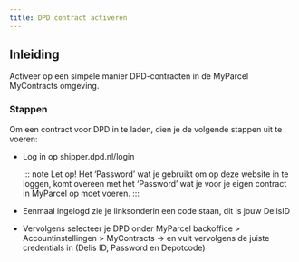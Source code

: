```yaml
---
title: DPD contract activeren
---
```


## Inleiding

Activeer op een simpele manier DPD-contracten in de MyParcel MyContracts omgeving.

### Stappen

Om een contract voor DPD in te laden, dien je de volgende stappen uit te voeren:

- Log in op shipper.dpd.nl/login

  ::: note Let op!
  Het ‘Password’ wat je gebruikt om op deze website in te loggen, komt overeen met het ‘Password’ wat je voor je eigen contract in MyParcel op moet voeren.
  :::

- Eenmaal ingelogd zie je linksonderin een code staan, dit is jouw DelisID
  <MPImg src="/backoffice/dpd/dpd-instellingen.jpg" alt="DPD credentials invoeren in de MyParcel Backoffice" />

- Vervolgens selecteer je DPD onder MyParcel backoffice > Accountinstellingen > MyContracts -> en vult vervolgens de juiste credentials in (Delis ID, Password en Depotcode)
  <MPImg src="/backoffice/dpd/mypabo-dpd-instellingen.jpg" alt="MYPA Backoffice DPD credentials invoeren in de MyParcel Backoffice" />
